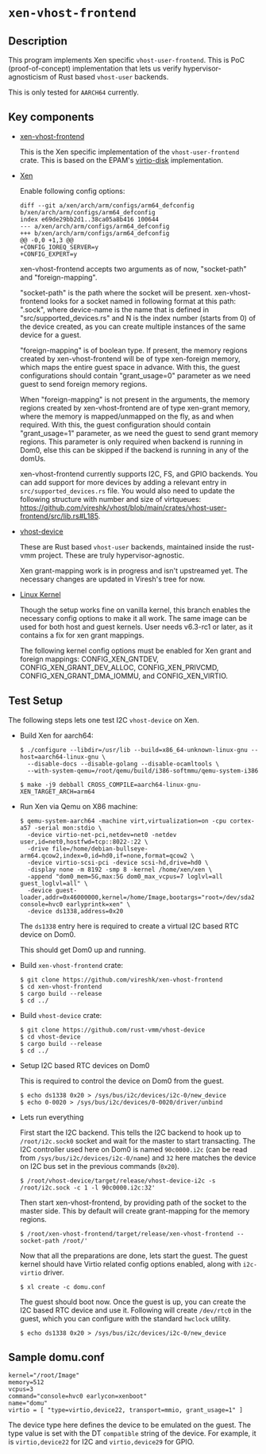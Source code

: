 # `xen-vhost-frontend`

## Description
This program implements Xen specific `vhost-user-frontend`. This is PoC
(proof-of-concept) implementation that lets us verify hypervisor-agnosticism of
Rust based `vhost-user` backends.

This is only tested for `AARCH64` currently.

## Key components

- [xen-vhost-frontend](https://github.com/vireshk/xen-vhost-frontend/tree/main)

  This is the Xen specific implementation of the `vhost-user-frontend` crate.
  This is based on the EPAM's
  [virtio-disk](https://github.com/xen-troops/virtio-disk) implementation.

- [Xen](https://github.com/vireshk/xen/tree/master)

  Enable following config options:

  ```
  diff --git a/xen/arch/arm/configs/arm64_defconfig b/xen/arch/arm/configs/arm64_defconfig
  index e69de29bb2d1..38ca05a8b416 100644
  --- a/xen/arch/arm/configs/arm64_defconfig
  +++ b/xen/arch/arm/configs/arm64_defconfig
  @@ -0,0 +1,3 @@
  +CONFIG_IOREQ_SERVER=y
  +CONFIG_EXPERT=y

  ```

  xen-vhost-frontend accepts two arguments as of now, "socket-path" and
  "foreign-mapping".

  "socket-path" is the path where the socket will be present. xen-vhost-frontend
  looks for a socket named in following format at this path:
  "<device-name>.sock<N>", where device-name is the name that is defined in
  "src/supported_devices.rs" and N is the index number (starts from 0) of the
  device created, as you can create multiple instances of the same device for a
  guest.

  "foreign-mapping" is of boolean type. If present, the memory regions created
  by xen-vhost-frontend will be of type xen-foreign memory, which maps the
  entire guest space in advance. With this, the guest configurations should
  contain "grant_usage=0" parameter as we need guest to send foreign memory
  regions.

  When "foreign-mapping" is not present in the arguments, the memory regions
  created by xen-vhost-frontend are of type xen-grant memory, where the memory
  is mapped/unmapped on the fly, as and when required. With this, the guest
  configuration should contain "grant_usage=1" parameter, as we need the
  guest to send grant memory regions. This parameter is only required when
  backend is running in Dom0, else this can be skipped if the backend is running
  in any of the domUs.

  xen-vhost-frontend currently supports I2C, FS, and GPIO backends. You can add
  support for more devices by adding a relevant entry in
  `src/supported_devices.rs` file. You would also need to update the following
  structure with number and size of virtqueues:
  https://github.com/vireshk/vhost/blob/main/crates/vhost-user-frontend/src/lib.rs#L185.

- [vhost-device](https://github.com/vireshk/vhost-device/tree/main)

  These are Rust based `vhost-user` backends, maintained inside the rust-vmm
  project. These are truly hypervisor-agnostic.

  Xen grant-mapping work is in progress and isn't upstreamed yet. The necessary
  changes are updated in Viresh's tree for now.

- [Linux Kernel](https://git.kernel.org/pub/scm/linux/kernel/git/vireshk/linux.git/log/?h=xen/host)

  Though the setup works fine on vanilla kernel, this branch enables the
  necessary config options to make it all work. The same image can be used for
  both host and guest kernels. User needs v6.3-rc1 or later, as it contains a
  fix for xen grant mappings.

  The following kernel config options must be enabled for Xen grant and foreign
  mappings: CONFIG_XEN_GNTDEV, CONFIG_XEN_GRANT_DEV_ALLOC, CONFIG_XEN_PRIVCMD,
  CONFIG_XEN_GRANT_DMA_IOMMU, and CONFIG_XEN_VIRTIO.


## Test Setup

The following steps lets one test I2C `vhost-device` on Xen.

- Build Xen for aarch64:

  ```
  $ ./configure --libdir=/usr/lib --build=x86_64-unknown-linux-gnu --host=aarch64-linux-gnu \
    --disable-docs --disable-golang --disable-ocamltools \
    --with-system-qemu=/root/qemu/build/i386-softmmu/qemu-system-i386
  
  $ make -j9 debball CROSS_COMPILE=aarch64-linux-gnu- XEN_TARGET_ARCH=arm64
  ```

- Run Xen via Qemu on X86 machine:

  ```
  $ qemu-system-aarch64 -machine virt,virtualization=on -cpu cortex-a57 -serial mon:stdio \
    -device virtio-net-pci,netdev=net0 -netdev user,id=net0,hostfwd=tcp::8022-:22 \
    -drive file=/home/debian-bullseye-arm64.qcow2,index=0,id=hd0,if=none,format=qcow2 \
    -device virtio-scsi-pci -device scsi-hd,drive=hd0 \
    -display none -m 8192 -smp 8 -kernel /home/xen/xen \
    -append "dom0_mem=5G,max:5G dom0_max_vcpus=7 loglvl=all guest_loglvl=all" \
    -device guest-loader,addr=0x46000000,kernel=/home/Image,bootargs="root=/dev/sda2 console=hvc0 earlyprintk=xen" \
    -device ds1338,address=0x20
  ```
  The `ds1338` entry here is required to create a virtual I2C based RTC device
  on Dom0.

  This should get Dom0 up and running.

- Build `xen-vhost-frontend` crate:

  ```
  $ git clone https://github.com/vireshk/xen-vhost-frontend
  $ cd xen-vhost-frontend
  $ cargo build --release
  $ cd ../
  ```

- Build `vhost-device` crate:

  ```
  $ git clone https://github.com/rust-vmm/vhost-device
  $ cd vhost-device
  $ cargo build --release
  $ cd ../
  ```

- Setup I2C based RTC devices on Dom0

  This is required to control the device on Dom0 from the guest.

  ```
  $ echo ds1338 0x20 > /sys/bus/i2c/devices/i2c-0/new_device
  $ echo 0-0020 > /sys/bus/i2c/devices/0-0020/driver/unbind
  ```

- Lets run everything

  First start the I2C backend. This tells the I2C backend to hook up to
  `/root/i2c.sock0` socket and wait for the master to start transacting. The
  I2C controller used here on Dom0 is named `90c0000.i2c` (can be read from
  `/sys/bus/i2c/devices/i2c-0/name`) and `32` here matches the device on I2C bus
  set in the previous commands (`0x20`).

  ```
  $ /root/vhost-device/target/release/vhost-device-i2c -s /root/i2c.sock -c 1 -l 90c0000.i2c:32'
  ```

  Then start xen-vhost-frontend, by providing path of the socket to the master
  side. This by default will create grant-mapping for the memory regions.

  ```
  $ /root/xen-vhost-frontend/target/release/xen-vhost-frontend --socket-path /root/'
  ```

  Now that all the preparations are done, lets start the guest. The guest kernel
  should have Virtio related config options enabled, along with `i2c-virtio`
  driver.

  ```
  $ xl create -c domu.conf
  ```

  The guest should boot now. Once the guest is up, you can create the I2C based
  RTC device and use it. Following will create `/dev/rtc0` in the guest, which you
  can configure with the standard `hwclock` utility.

  ```
  $ echo ds1338 0x20 > /sys/bus/i2c/devices/i2c-0/new_device
  ```

## Sample domu.conf

  ```
  kernel="/root/Image"
  memory=512
  vcpus=3
  command="console=hvc0 earlycon=xenboot"
  name="domu"
  virtio = [ "type=virtio,device22, transport=mmio, grant_usage=1" ]
  ```

  The device type here defines the device to be emulated on the guest. The type
  value is set with the DT `compatible` string of the device. For example,
  it is `virtio,device22` for I2C and `virtio,device29` for GPIO.
